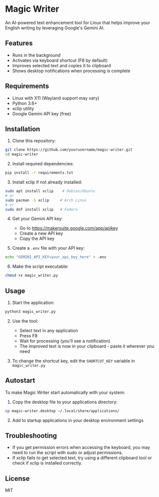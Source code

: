 # Magic Writer

An AI-powered text enhancement tool for Linux that helps improve your English writing by leveraging Google's Gemini AI.

## Features

- Runs in the background
- Activates via keyboard shortcut (F8 by default)
- Improves selected text and copies it to clipboard
- Shows desktop notifications when processing is complete

## Requirements

- Linux with X11 (Wayland support may vary)
- Python 3.6+
- xclip utility
- Google Gemini API key (free)

## Installation

1. Clone this repository:

```bash
git clone https://github.com/yourusername/magic-writer.git
cd magic-writer
```

2. Install required dependencies:

```bash
pip install -r requirements.txt
```

3. Install xclip if not already installed:

```bash
sudo apt install xclip    # Debian/Ubuntu
# or
sudo pacman -S xclip     # Arch Linux
# or
sudo dnf install xclip   # Fedora
```

4. Get your Gemini API key:

   - Go to https://makersuite.google.com/app/apikey
   - Create a new API key
   - Copy the API key

5. Create a `.env` file with your API key:

```bash
echo "GEMINI_API_KEY=your_api_key_here" > .env
```

6. Make the script executable:

```bash
chmod +x magic_writer.py
```

## Usage

1. Start the application:

```bash
python3 magic_writer.py
```

2. Use the tool:

   - Select text in any application
   - Press F8
   - Wait for processing (you'll see a notification)
   - The improved text is now in your clipboard - paste it wherever you need

3. To change the shortcut key, edit the `SHORTCUT_KEY` variable in `magic_writer.py`

## Autostart

To make Magic Writer start automatically with your system:

1. Copy the desktop file to your applications directory:

```bash
cp magic-writer.desktop ~/.local/share/applications/
```

2. Add to startup applications in your desktop environment settings

## Troubleshooting

- If you get permission errors when accessing the keyboard, you may need to run the script with sudo or adjust permissions.
- If xclip fails to get selected text, try using a different clipboard tool or check if xclip is installed correctly.

## License

MIT
